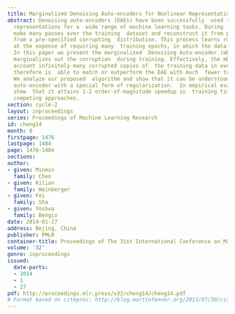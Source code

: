 ```yaml
---
title: Marginalized Denoising Auto-encoders for Nonlinear Representations
abstract: Denoising auto-encoders (DAEs) have been successfully  used to learn new
  representations for a  wide range of machine learning tasks. During  training, DAEs
  make many passes over the training  dataset and reconstruct it from partial corruption  generated
  from a pre-specified corrupting  distribution. This process learns robust representation,  though
  at the expense of requiring many  training epochs, in which the data is explicitly  corrupted.
  In this paper we present the marginalized  Denoising Auto-encoder (mDAE), which  (approximately)
  marginalizes out the corruption  during training. Effectively, the mDAE takes  into
  account infinitely many corrupted copies of  the training data in every epoch, and
  therefore is  able to match or outperform the DAE with much  fewer training epochs.
  We analyze our proposed  algorithm and show that it can be understood as  a classic
  auto-encoder with a special form of regularization.  In empirical evaluations we
  show  that it attains 1-2 order-of-magnitude speedup in  training time over other
  competing approaches.
section: cycle-2
layout: inproceedings
series: Proceedings of Machine Learning Research
id: cheng14
month: 0
firstpage: 1476
lastpage: 1484
page: 1476-1484
sections: 
author:
- given: Minmin
  family: Chen
- given: Kilian
  family: Weinberger
- given: Fei
  family: Sha
- given: Yoshua
  family: Bengio
date: 2014-01-27
address: Bejing, China
publisher: PMLR
container-title: Proceedings of The 31st International Conference on Machine Learning
volume: '32'
genre: inproceedings
issued:
  date-parts:
  - 2014
  - 1
  - 27
pdf: http://proceedings.mlr.press/v32/cheng14/cheng14.pdf
# Format based on citeproc: http://blog.martinfenner.org/2013/07/30/citeproc-yaml-for-bibliographies/
---
```

